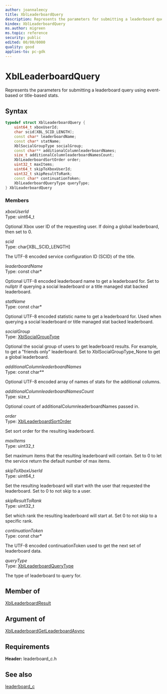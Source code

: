```yaml
---
author: joannaleecy
title: XblLeaderboardQuery
description: Represents the parameters for submitting a leaderboard query using event-based or title-based stats.
kindex: XblLeaderboardQuery
ms.author: migreen
ms.topic: reference
security: public
edited: 00/00/0000
quality: good
applies-to: pc-gdk
---
```


# XblLeaderboardQuery  

Represents the parameters for submitting a leaderboard query using event-based or title-based stats.  

## Syntax  
  
```cpp
typedef struct XblLeaderboardQuery {  
    uint64_t xboxUserId;  
    char scid[XBL_SCID_LENGTH];  
    const char* leaderboardName;  
    const char* statName;  
    XblSocialGroupType socialGroup;  
    const char** additionalColumnleaderboardNames;  
    size_t additionalColumnleaderboardNamesCount;  
    XblLeaderboardSortOrder order;  
    uint32_t maxItems;  
    uint64_t skipToXboxUserId;  
    uint32_t skipResultToRank;  
    const char* continuationToken;  
    XblLeaderboardQueryType queryType;  
} XblLeaderboardQuery  
```
  
### Members  
  
*xboxUserId*  
Type: uint64_t  
  
Optional Xbox user ID of the requesting user. If doing a global leaderboard, then set to 0.
  
*scid*  
Type: char[XBL_SCID_LENGTH]  
  
The UTF-8 encoded service configuration ID (SCID) of the title.
  
*leaderboardName*  
Type: const char*  
  
Optional UTF-8 encoded leaderboard name to get a leaderboard for. Set to nullptr if querying a social leaderboard or a title managed stat backed leaderboard.
  
*statName*  
Type: const char*  
  
Optional UTF-8 encoded statistic name to get a leaderboard for. Used when querying a social leaderboard or title managed stat backed leaderboard.
  
*socialGroup*  
Type: [XblSocialGroupType](../enums/xblsocialgrouptype.md)  
  
Optional the social group of users to get leaderboard results. For example, to get a "friends only" leaderboard. Set to XblSocialGroupType_None to get a global leaderboard.
  
*additionalColumnleaderboardNames*  
Type: const char**  
  
Optional UTF-8 encoded array of names of stats for the additional columns.
  
*additionalColumnleaderboardNamesCount*  
Type: size_t  
  
Optional count of additionalColumnleaderboardNames passed in.
  
*order*  
Type: [XblLeaderboardSortOrder](../enums/xblleaderboardsortorder.md)  
  
Set sort order for the resulting leaderboard.
  
*maxItems*  
Type: uint32_t  
  
Set maximum items that the resulting leaderboard will contain. Set to 0 to let the service return the default number of max items.
  
*skipToXboxUserId*  
Type: uint64_t  
  
Set the resulting leaderboard will start with the user that requested the leaderboard. Set to 0 to not skip to a user.
  
*skipResultToRank*  
Type: uint32_t  
  
Set which rank the resulting leaderboard will start at. Set 0 to not skip to a specific rank.
  
*continuationToken*  
Type: const char*  
  
The UTF-8 encoded continuationToken used to get the next set of leaderboard data.
  
*queryType*  
Type: [XblLeaderboardQueryType](../enums/xblleaderboardquerytype.md)  
  
The type of leaderboard to query for.
  
## Member of
  
[XblLeaderboardResult](xblleaderboardresult.md)
  
## Argument of
  
[XblLeaderboardGetLeaderboardAsync](../functions/xblleaderboardgetleaderboardasync.md)
  
## Requirements  
  
**Header:** leaderboard_c.h
  
## See also  
[leaderboard_c](../leaderboard_c_members.md)  
  
  
